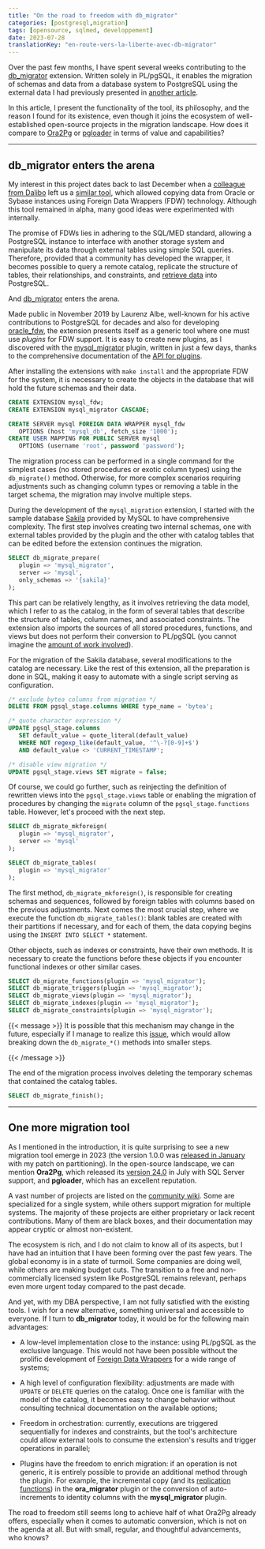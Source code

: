 ```yaml
---
title: "On the road to freedom with db_migrator"
categories: [postgresql,migration]
tags: [opensource, sqlmed, developpement]
date: 2023-07-28
translationKey: "en-route-vers-la-liberte-avec-db-migrator"
---
```


Over the past few months, I have spent several weeks contributing to the
[db_migrator] extension. Written solely in PL/pgSQL, it enables the migration of
schemas and data from a database system to PostgreSQL using the external data I
had previously presented in [another article][1].

[db_migrator]: https://github.com/cybertec-postgresql/db_migrator
[1]: https://fljd-in.translate.goog/2021/07/16/parlons-un-peu-des-donnees-externes/?_x_tr_sl=fr&_x_tr_tl=en&_x_tr_hl=fr&_x_tr_pto=wapp

In this article, I present the functionality of the tool, its philosophy, and
the reason I found for its existence, even though it joins the ecosystem of
well-established open-source projects in the migration landscape. How does it
compare to [Ora2Pg] or [pgloader] in terms of value and capabilities?

[Ora2Pg]: https://ora2pg.darold.net/
[pgloader]: https://pgloader.io/

<!--more-->

---

## db_migrator enters the arena

My interest in this project dates back to last December when a [colleague from
Dalibo][2] left us a [similar tool][3], which allowed copying data from Oracle
or Sybase instances using Foreign Data Wrappers (FDW) technology. Although this
tool remained in alpha, many good ideas were experimented with internally.

[2]: https://blog-dalibo-com.translate.goog/2022/12/21/depart_philippe.html?_x_tr_sl=fr&_x_tr_tl=en&_x_tr_hl=fr&_x_tr_pto=wapp
[3]: https://github.com/dalibo/data2pg

The promise of FDWs lies in adhering to the SQL/MED standard, allowing a
PostgreSQL instance to interface with another storage system and manipulate its
data through external tables using simple SQL queries. Therefore, provided that
a community has developed the wrapper, it becomes possible to query a remote
catalog, replicate the structure of tables, their relationships, and
constraints, and [retrieve data][4] into PostgreSQL.

[4]: https://fljd-in.translate.goog/2021/12/06/migrer-vers-postgresql/?_x_tr_sl=en&_x_tr_tl=fr&_x_tr_hl=fr&_x_tr_pto=wapp

And [db_migrator] enters the arena.

Made public in November 2019 by Laurenz Albe, well-known for his active
contributions to PostgreSQL for decades and also for developing [oracle_fdw],
the extension presents itself as a generic tool where one must use _plugins_ for
FDW support. It is easy to create new plugins, as I discovered with the
[mysql_migrator] plugin, written in just a few days, thanks to the comprehensive
documentation of the [API for plugins][5].

[oracle_fdw]: https://github.com/laurenz/oracle_fdw
[mysql_migrator]: https://github.com/fljdin/mysql_migrator
[5]: https://github.com/cybertec-postgresql/db_migrator#plugin-api

After installing the extensions with `make install` and the appropriate FDW for
the system, it is necessary to create the objects in the database that will hold
the future schemas and their data.

```sql
CREATE EXTENSION mysql_fdw;
CREATE EXTENSION mysql_migrator CASCADE;

CREATE SERVER mysql FOREIGN DATA WRAPPER mysql_fdw
   OPTIONS (host 'mysql_db', fetch_size '1000');
CREATE USER MAPPING FOR PUBLIC SERVER mysql
   OPTIONS (username 'root', password 'password');
```

The migration process can be performed in a single command for the simplest
cases (no stored procedures or exotic column types) using the `db_migrate()`
method. Otherwise, for more complex scenarios requiring adjustments such as
changing column types or removing a table in the target schema, the migration
may involve multiple steps.

During the development of the `mysql_migration` extension, I started with the
sample database [Sakila][6] provided by MySQL to have comprehensive complexity.
The first step involves creating two internal schemas, one with external tables
provided by the plugin and the other with catalog tables that can be edited
before the extension continues the migration.

[6]: https://dev.mysql.com/doc/sakila/en/

```sql
SELECT db_migrate_prepare(
   plugin => 'mysql_migrator',
   server => 'mysql',
   only_schemas => '{sakila}'
);
```

This part can be relatively lengthy, as it involves retrieving the data model,
which I refer to as the catalog, in the form of several tables that describe the
structure of tables, column names, and associated constraints. The extension
also imports the sources of all stored procedures, functions, and views but does
not perform their conversion to PL/pgSQL (you cannot imagine the [amount of work
involved][7]).

[7]: https://blog-dalibo-com.translate.goog/2020/12/21/migration_oracle_vers_postgresql.html?_x_tr_sl=fr&_x_tr_tl=en&_x_tr_hl=fr&_x_tr_pto=wapp

For the migration of the Sakila database, several modifications to the catalog
are necessary. Like the rest of this extension, all the preparation is done in
SQL, making it easy to automate with a single script serving as configuration.

```sql
/* exclude bytea columns from migration */
DELETE FROM pgsql_stage.columns WHERE type_name = 'bytea';

/* quote character expression */
UPDATE pgsql_stage.columns
   SET default_value = quote_literal(default_value)
   WHERE NOT regexp_like(default_value, '^\-?[0-9]+$')
   AND default_value <> 'CURRENT_TIMESTAMP';

/* disable view migration */
UPDATE pgsql_stage.views SET migrate = false;
```

Of course, we could go further, such as reinjecting the definition of rewritten
views into the `pgsql_stage.views` table or enabling the migration of procedures
by changing the `migrate` column of the `pgsql_stage.functions` table. However,
let's proceed with the next step.

```sql
SELECT db_migrate_mkforeign(
   plugin => 'mysql_migrator',
   server => 'mysql'
);

SELECT db_migrate_tables(
   plugin => 'mysql_migrator'
);
```

The first method, `db_migrate_mkforeign()`, is responsible for creating schemas
and sequences, followed by foreign tables with columns based on the previous
adjustments. Next comes the most crucial step, where we execute the function
`db_migrate_tables()`: blank tables are created with their partitions if
necessary, and for each of them, the data copying begins using the `INSERT INTO
SELECT *` statement.

Other objects, such as indexes or constraints, have their own methods. It is
necessary to create the functions before these objects if you encounter
functional indexes or other similar cases.

```sql
SELECT db_migrate_functions(plugin => 'mysql_migrator');
SELECT db_migrate_triggers(plugin => 'mysql_migrator');
SELECT db_migrate_views(plugin => 'mysql_migrator');
SELECT db_migrate_indexes(plugin => 'mysql_migrator');
SELECT db_migrate_constraints(plugin => 'mysql_migrator');
```

{{< message >}} 
It is possible that this mechanism may change in the future, especially if I
manage to realize this [issue][8], which would allow breaking down the
`db_migrate_*()` methods into smaller steps.

[8]: https://github.com/cybertec-postgresql/db_migrator/issues/26
{{< /message >}}

The end of the migration process involves deleting the temporary schemas that
contained the catalog tables.

```sql
SELECT db_migrate_finish();
```

---

## One more migration tool

As I mentioned in the introduction, it is quite surprising to see a new
migration tool emerge in 2023 (the version 1.0.0 was [released in January][9]
with my patch on partitioning). In the open-source landscape, we can mention
**Ora2Pg**, which released its [version 24.0][10] in July with SQL Server
support, and **pgloader**, which has an excellent reputation.

[9]: https://github.com/cybertec-postgresql/db_migrator/blob/master/CHANGELOG.md
[10]: https://github.com/darold/ora2pg/releases/tag/v24.0

A vast number of projects are listed on the [community wiki][11]. Some are
specialized for a single system, while others support migration for multiple
systems. The majority of these projects are either proprietary or lack recent
contributions. Many of them are black boxes, and their documentation may appear
cryptic or almost non-existent.

[11]: https://wiki.postgresql.org/wiki/Converting_from_other_Databases_to_PostgreSQL

The ecosystem is rich, and I do not claim to know all of its aspects, but I have
had an intuition that I have been forming over the past few years. The global
economy is in a state of turmoil. Some companies are doing well, while others
are making budget cuts. The transition to a free and non-commercially licensed
system like PostgreSQL remains relevant, perhaps even more urgent today compared
to the past decade.

And yet, with my DBA perspective, I am not fully satisfied with the existing
tools. I wish for a new alternative, something universal and accessible to
everyone. If I turn to **db_migrator** today, it would be for the following main
advantages:

* A low-level implementation close to the instance: using PL/pgSQL as the
  exclusive language. This would not have been possible without the prolific
  development of [Foreign Data Wrappers][12] for a wide range of systems;

* A high level of configuration flexibility: adjustments are made with `UPDATE`
  or `DELETE` queries on the catalog. Once one is familiar with the model of the
  catalog, it becomes easy to change behavior without consulting technical
  documentation on the available options;

* Freedom in orchestration: currently, executions are triggered sequentially for
  indexes and constraints, but the tool's architecture could allow external
  tools to consume the extension's results and trigger operations in parallel;

* Plugins have the freedom to enrich migration: if an operation is not generic,
  it is entirely possible to provide an additional method through the plugin.
  For example, the incremental copy (and its [replication functions][13]) in the
  **ora_migrator** plugin or the conversion of auto-increments to identity
  columns with the **mysql_migrator** plugin.

[12]: https://wiki.postgresql.org/wiki/Foreign_data_wrappers
[13]: https://github.com/cybertec-postgresql/ora_migrator#replication-functions

The road to freedom still seems long to achieve half of what Ora2Pg already
offers, especially when it comes to automatic conversion, which is not on the
agenda at all. But with small, regular, and thoughtful advancements, who knows?
